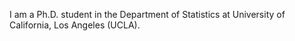 I am a Ph.D. student in the Department of Statistics at University of California, Los Angeles (UCLA).
